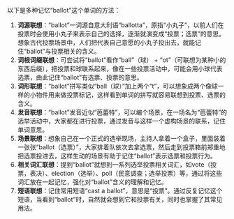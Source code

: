 以下是多种记忆“ballot”这个单词的方法：
1. **词源联想**：“ballot”一词源自意大利语“ballotta”，原指“小丸子”，以前人们在投票时会使用小丸子来表示自己的选择，逐渐就演变成“投票；选票”的意思。想象古代投票场景中，人们把代表自己意愿的小丸子投出去，就能记住“ballot”与投票相关的含义。
2. **词根词缀联想**：可尝试将“ballot”看作“ball”（球） + “ot”（可联想为某种小的东西后缀），把投票和球联系起来，像在一些投票活动中，可能会用小球代表选票，由此记住“ballot”有选票、投票的意思。
3. **词形联想**：“ballot”拼写类似“ball（球）”加上两个“t”，可以想象成两个像球一样的小物件用来做投票标记，这样看到单词的拼写就容易联想到投票、选票的含义。
4. **发音联想**：“ballot”发音近似“芭蕾特”，可以编个场景，在一场名为“芭蕾特”的选举活动中，大家都在进行投票，通过发音与这样一个虚构场景的联系，记住单词意思。
5. **场景联想**：想象自己在一个正式的选举现场，主持人拿着一个盒子，里面装着一张张“ballot（选票）”，大家排着队依次去拿选票，然后走到投票箱前郑重地把选票投进去，这样生动的场景有助于记住“ballot”表示选票和投票行为。
6. **相关词汇联想**：提到“ballot”就想到一系列选举投票相关词汇，如vote（投票，表决）、election（选举）、poll（民意调查；选举投票）等，通过将这些词汇放在一起记忆，强化对“ballot”含义的理解和记忆。
7. **短语联想**：记住常用短语“cast a ballot”，意思是“投票”。通过反复记忆这个短语，当看到“ballot”时，自然就会想到它和投票有关，同时也掌握了其常见用法。 